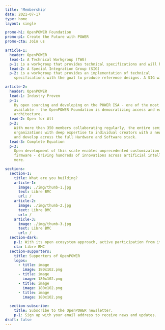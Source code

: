 ```yaml
---
title: 'Membership'
date: 2021-07-17
type: home
layout: single

promo-h1: OpenPOWER Foundation
promo-p1: Create the Future with POWER
promo-cta: Join us

article-1:
  header: OpenPOWER
  lead-1: A Technical Workgroup (TWG)
  p-1: is a workgroup that provides technical specifications and will help define next-generation of the specifications, definitions, and the compliance of these specifications with primary output being specification documents.
  lead-2: A Special Integration Group (SIG)
  p-2: is a workgroup that provides an implementation of technical
    specifications with the goal to produce reference designs. A SIG will normally provide a reference design, a finished product, or help maintain project for direct usage.

article-2:
  header: OpenPOWER
  lead-1: Industry Proven
  p-1:
    By open sourcing and developing on the POWER ISA - one of the most sophisticated processor architectures
    available - the OpenPOWER Foundation is democratizing access and extending the reach of the RISC-based
    architecture.
  lead-2: Open for All
  p-2:
    With more than 350 members collaborating regularly, the entire semiconductor industry - from global
    organizations with deep expertise to individual creators with a new lens - can innovate with choice and build
    and develop across the full Hardware and Software stack.
  lead-3: Complete Equation
  p-3:
    Open development of this scale enables unprecedented customization across applications, operating systems and
    firmware - driving hundreds of innovations across artificial intelligence, supercomputing, hyperscale and
    more.

sections:
  section-1:
    title: What are you building?
    article-1:
      image: ./img/thumb-1.jpg
      text: Libre BMC
      url: /
    article-2:
      image: ./img/thumb-2.jpg
      text: Libre BMC
      url: /
    article-3:
      image: ./img/thumb-3.jpg
      text: Libre BMC
      url: /
  section-dark:
    p-1: With its open ecosystem approach, active participation from its global membership base and powerful foundation of the POWER ISA, the OpenPOWER Foundation is the premiere organization to facilitate truly effective collaboration and drive meaningful, accessible innovation across the open hardware industry.
    cta: Libre BMC
  section-supporters:
    title: Supporters of OpenPOWER
    logos:
      - title: image
        image: 180x102.png
      - title: image
        image: 180x102.png
      - title: image
        image: 180x102.png
      - title: image
        image: 180x102.png

  section-subscribe:
    title: Subscribe to the OpenPOWER newsletter.
    p-1: Sign up with your email address to receive news and updates.
draft: false
---
```

